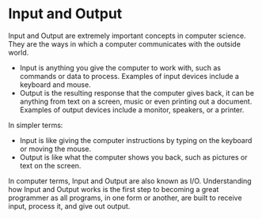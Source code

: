 # Input and Output

Input and Output are extremely important concepts in computer science. They are the ways in which a computer communicates with the outside world. 

* Input is anything you give the computer to work with, such as commands or data to process. Examples of input devices include a keyboard and mouse.
* Output is the resulting response that the computer gives back, it can be anything from text on a screen, music or even printing out a document. Examples of output devices include a monitor, speakers, or a printer.

In simpler terms:
- Input is like giving the computer instructions by typing on the keyboard or moving the mouse.
- Output is like what the computer shows you back, such as pictures or text on the screen.

In computer terms, Input and Output are also known as I/O. Understanding how Input and Output works is the first step to becoming a great programmer as all programs, in one form or another, are built to receive input, process it, and give out output.
